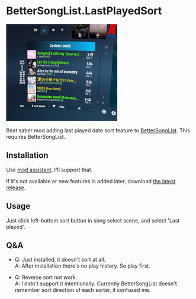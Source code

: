 # BetterSongList.LastPlayedSort

<img src="docs/preview.webp" alt="preview" width="300"/>

Beat saber mod adding last played date sort feature to [BetterSongList](https://github.com/kinsi55/BeatSaber_BetterSongList). This requires BetterSongList.

## Installation

Use [mod assistant](https://github.com/Assistant/ModAssistant/releases/latest). I'll support that.

If it's not available or new features is added later, download [the latest release](https://github.com/nanikit/BetterSongList.LastPlayedSort/releases/latest).

## Usage

Just click left-bottom sort button in song select scene, and select 'Last played'.

## Q&A

- Q: Just installed, it doesn't sort at all.<br />
A: After installation there's no play history. So play first.

- Q: Reverse sort not work.<br />
A: I didn't support it intentionally. Currently BetterSongList doesn't remember sort direction of each sorter, it confused me.
